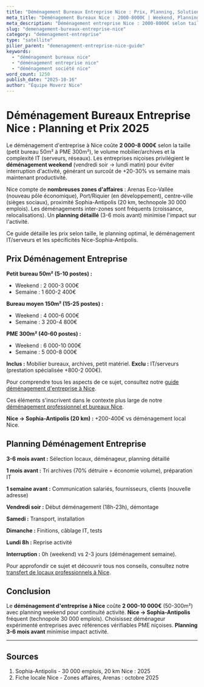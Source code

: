 ```yaml
---
title: "Déménagement Bureaux Entreprise Nice : Prix, Planning, Solutions 2025"
meta_title: "Déménagement Bureaux Nice : 2000-8000€ | Weekend, Planning"
meta_description: "Déménagement entreprise Nice : 2000-8000€ selon taille. Weekend sans interruption, planning détaillé, IT, archives. Sophia-Antipolis. Guide PME."
slug: "demenagement-bureaux-entreprise-nice"
category: "demenagement-entreprise"
type: "satellite"
pilier_parent: "demenagement-entreprise-nice-guide"
keywords:
  - "déménagement bureaux nice"
  - "déménagement entreprise nice"
  - "déménagement société nice"
word_count: 1250
publish_date: "2025-10-16"
author: "Équipe Moverz Nice"
---
```


# Déménagement Bureaux Entreprise Nice : Planning et Prix 2025

Le déménagement d'entreprise à Nice coûte **2 000-8 000€** selon la taille (petit bureau 50m² à PME 300m²), le volume mobilier/archives et la complexité IT (serveurs, réseaux). Les entreprises niçoises privilégient le **déménagement weekend** (vendredi soir → lundi matin) pour éviter interruption d'activité, générant un surcoût de +20-30% vs semaine mais maintenant productivité.

Nice compte de **nombreuses zones d'affaires** : Arenas Eco-Vallée (nouveau pôle économique), Port/Riquier (en développement), centre-ville (sièges sociaux), proximité Sophia-Antipolis (20 km, technopole 30 000 emplois). Les déménagements inter-zones sont fréquents (croissance, relocalisations). Un **planning détaillé** (3-6 mois avant) minimise l'impact sur l'activité.

Ce guide détaille les prix selon taille, le planning optimal, le déménagement IT/serveurs et les spécificités Nice-Sophia-Antipolis.

## Prix Déménagement Entreprise

**Petit bureau 50m² (5-10 postes) :**
- Weekend : 2 000-3 000€
- Semaine : 1 600-2 400€

**Bureau moyen 150m² (15-25 postes) :**
- Weekend : 4 000-6 000€
- Semaine : 3 200-4 800€

**PME 300m² (40-60 postes) :**
- Weekend : 6 000-10 000€
- Semaine : 5 000-8 000€

**Inclus :** Mobilier bureaux, archives, petit matériel. **Exclu :** IT/serveurs (prestation spécialisée +800-2 000€).

Pour comprendre tous les aspects de ce sujet, consultez notre [guide déménagement d'entreprise à Nice](/blog/entreprise/demenagement-entreprise-nice-guide).



Ces éléments s'inscrivent dans le contexte plus large de notre [déménagement professionnel et bureaux Nice](/blog/entreprise/demenagement-entreprise-nice-guide).

**Nice → Sophia-Antipolis (20 km) :** +200-400€ vs déménagement local Nice.

## Planning Déménagement Entreprise

**3-6 mois avant :** Sélection locaux, déménageur, planning détaillé

**1 mois avant :** Tri archives (70% détruire = économie volume), préparation IT

**1 semaine avant :** Communication salariés, fournisseurs, clients (nouvelle adresse)

**Vendredi soir :** Début déménagement (18h-23h), démontage

**Samedi :** Transport, installation

**Dimanche :** Finitions, câblage IT, tests

**Lundi 8h :** Reprise activité

**Interruption :** 0h (weekend) vs 2-3 jours (déménagement semaine).


Pour approfondir ce sujet et découvrir tous nos conseils, consultez notre [transfert de locaux professionnels à Nice](/blog/entreprise/demenagement-entreprise-nice-guide).

## Conclusion

Le **déménagement d'entreprise à Nice** coûte **2 000-10 000€** (50-300m²) avec planning weekend pour continuité activité. **Nice → Sophia-Antipolis** fréquent (technopole 30 000 emplois). Choisissez déménageur expérimenté entreprises avec références vérifiables PME niçoises. **Planning 3-6 mois avant** minimise impact activité.

---

## Sources

1. Sophia-Antipolis - 30 000 emplois, 20 km Nice : 2025
2. Fiche locale Nice - Zones affaires, Arenas : octobre 2025



